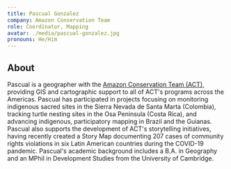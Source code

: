 ```yaml
---
title: Pascual Gonzalez
company: Amazon Conservation Team
role: Coordinator, Mapping
avatar: ./media/pascual-gonzalez.jpg
pronouns: He/Him
---
```

## About

Pascual is a geographer with the [Amazon Conservation Team (ACT)](https://www.amazonteam.org/), providing GIS and cartographic support to all of ACT's programs across the Americas. Pascual has participated in projects focusing on monitoring indigenous sacred sites in the Sierra Nevada de Santa Marta (Colombia), tracking turtle nesting sites in the Osa Peninsula (Costa Rica), and advancing indigenous, participatory mapping in Brazil and the Guianas. Pascual also supports the development of ACT's storytelling initiatives, having recently created a Story Map documenting 207 cases of community rights violations in six Latin American countries during the COVID-19 pandemic. Pascual's academic background includes a B.A. in Geography and an MPhil in Development Studies from the University of Cambridge.